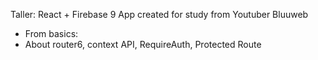 Taller: React + Firebase 9
App created for study from Youtuber Bluuweb

- From basics:
- About router6, context API, RequireAuth, Protected Route
